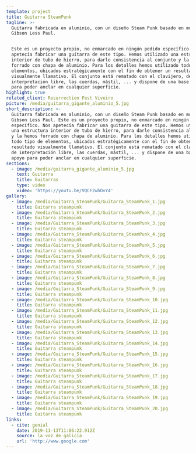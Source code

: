 ```yaml
---
template: project
title: Guitarra SteamPunk
tagline: >-
  Guitarra fabricada en aluminio, con un diseño Steam Punk basado en modelo
  Gibson Less Paul.


  Este es un proyecto propio, no enmarcado en ningún pedido específico. Nos
  apetecía fabricar una guitarra de este tipo. Hemos utilizado una estructura
  interior de tubo de hierro, para darle consistencia al conjunto y la hemos
  forrado con chapa de aluminio. Para los detalles hemos utilizado todo tipo de
  elementos, ubicados estratégicamente con el fin de obtener un resultado
  visualmente llamativo. El conjunto está rematado con el clavijero, de
  interpretación libre, las cuerdas, mástil, ... y dispone de una base de apoyo
  para poder anclar en cualquier superficie.
highlight: true
related_client: Resurrection Fest Viveiro
picture: /media/guitarra_gigante_aluminio_5.jpg
short_description: >-
  Guitarra fabricada en aluminio, con un diseño Steam Punk basado en modelo
  Gibson Less Paul. Este es un proyecto propio, no enmarcado en ningún pedido
  específico. Nos apetecía fabricar una guitarra de este tipo. Hemos utilizado
  una estructura interior de tubo de hierro, para darle consistencia al conjunto
  y la hemos forrado con chapa de aluminio. Para los detalles hemos utilizado
  todo tipo de elementos, ubicados estratégicamente con el fin de obtener un
  resultado visualmente llamativo. El conjunto está rematado con el clavijero,
  de interpretación libre, las cuerdas, mástil, ... y dispone de una base de
  apoyo para poder anclar en cualquier superficie.
sections:
  - image: /media/guitarra_gigante_aluminio_5.jpg
    text: Guitarra
    title: Guitarras
    type: video
    video: 'https://youtu.be/VQCF2whOvY4'
gallery:
  - image: /media/Guitarra_SteamPunk/Guitarra_SteamPunk_1.jpg
    title: Guitarra steampunk
  - image: /media/Guitarra_SteamPunk/Guitarra_SteamPunk_2.jpg
    title: Guitarra steampunk
  - image: /media/Guitarra_SteamPunk/Guitarra_SteamPunk_3.jpg
    title: Guitarra steampunk
  - image: /media/Guitarra_SteamPunk/Guitarra_SteamPunk_4.jpg
    title: Guitarra steampunk
  - image: /media/Guitarra_SteamPunk/Guitarra_SteamPunk_5.jpg
    title: Guitarra steampunk
  - image: /media/Guitarra_SteamPunk/Guitarra_SteamPunk_6.jpg
    title: Guitarra steampunk
  - image: /media/Guitarra_SteamPunk/Guitarra_SteamPunk_7.jpg
    title: Guitarra steampunk
  - image: /media/Guitarra_SteamPunk/Guitarra_SteamPunk_8.jpg
    title: Guitarra steampunk
  - image: /media/Guitarra_SteamPunk/Guitarra_SteamPunk_9.jpg
    title: Guitarra steampunk
  - image: /media/Guitarra_SteamPunk/Guitarra_SteamPunk_10.jpg
    title: Guitarra steampunk
  - image: /media/Guitarra_SteamPunk/Guitarra_SteamPunk_11.jpg
    title: Guitarra steampunk
  - image: /media/Guitarra_SteamPunk/Guitarra_SteamPunk_12.jpg
    title: Guitarra steampunk
  - image: /media/Guitarra_SteamPunk/Guitarra_SteamPunk_13.jpg
    title: Guitarra steampunk
  - image: /media/Guitarra_SteamPunk/Guitarra_SteamPunk_14.jpg
    title: Guitarra steampunk
  - image: /media/Guitarra_SteamPunk/Guitarra_SteamPunk_15.jpg
    title: Guitarra steampunk
  - image: /media/Guitarra_SteamPunk/Guitarra_SteamPunk_16.jpg
    title: Guitarra steampunk
  - image: /media/Guitarra_SteamPunk/Guitarra_SteamPunk_17.jpg
    title: Guitarra steampunk
  - image: /media/Guitarra_SteamPunk/Guitarra_SteamPunk_18.jpg
    title: Guitarra steampunk
  - image: /media/Guitarra_SteamPunk/Guitarra_SteamPunk_19.jpg
    title: Guitarra steampunk
  - image: /media/Guitarra_SteamPunk/Guitarra_SteamPunk_20.jpg
    title: Guitarra steampunk
links:
  - cite: genial
    date: 2019-11-13T11:06:22.912Z
    source: la voz de galicia
    url: 'http://www.google.com'
---
```


